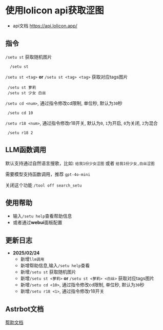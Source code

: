 # 使用lolicon api获取涩图

- api文档 <https://api.lolicon.app/>

## 指令
 `/setu st` 获取随机图片
```
  /setu st
```
 `/setu st <tag>`  **or** `/setu st <tag> <tag>` 获取对应tags图片
 ```
  /setu st 萝莉
  /setu st 少女 白丝
```
 `/setu cd <num>`, 通过指令修改cd限制, 单位秒, 默认为`30`秒
 ```
  /setu cd 10
```
 `/setu r18 <num>`, 通过指令修改r18开关, 默认为`0`,  `1`为开启, `0`为关闭, `2`为混合
 ```
  /setu r18 2
```

## LLM函数调用

  默认支持通过自然语言搜歌，比如: `给我1份少女涩图` 或者 `给我1份少女,白丝涩图`

  需要模型支持函数调用，推荐 `gpt-4o-mini`

  关闭这个功能 `/tool off search_setu`

## 使用帮助

- 输入`/setu help`查看帮助信息
- 或者通过**webui**面板配置

## 更新日志

- **2025/02/24**
  - 新增`llm调用`
  - 新增帮助信息,输入`/setu help`查看
  - 新增`/setu st` 获取随机图片
  - 新增`/setu st <萝莉>`  **or** `/setu st <萝莉> <白丝>` 获取对应tags图片
  - 新增`/setu cd <10>`, 通过指令修改cd限制, 单位秒, 默认为`30`秒
  - 新增`/setu r18 <1>`, 通过指令修改r18开关
  
## Astrbot文档

[帮助文档](https://astrbot.soulter.top/center/docs/%E5%BC%80%E5%8F%91/%E6%8F%92%E4%BB%B6%E5%BC%80%E5%8F%91/)
